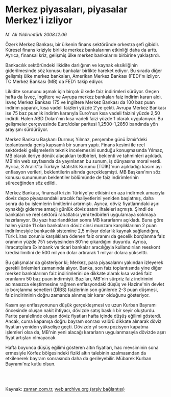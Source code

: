 # Merkez piyasaları,  piyasalar Merkez'i izliyor

*M. Ali Yıldırımtürk 2008.12.06*

<td class="columnist-detail">
<p>Özerk Merkez Bankası, bir ülkenin finans sektöründe orkestra şefi gibidir. Küresel finans kriziyle birlikte merkez bankalarının etkinliği daha da arttı. Ayrıca, finansal kriz, gelişmiş ülke merkez bankalarını birbirine yaklaştırdı.</p>
<p>
<div id="haberMetinDiv">
<p>Bankacılık sektöründeki likidite darlığının ve kaynak eksikliğinin giderilmesinde söz konusu bankalar birlikte hareket ediyor. Bu sırada diğer gelişmiş ülke merkez bankaları, Amerikan Merkez Bankası (FED)'nı izliyor. TC Merkez Bankası (MB) da FED'i takip ediyor. 
<p>Likidite sorununu aşmak için birçok ülkede faiz indirimleri sürüyor. Geçen hafta da İsveç, İngiltere ve Avrupa merkez bankaları faiz indirim kararı aldı. İsveç Merkez Bankası 175 ve İngiltere Merkez Bankası da 100 baz puan indirim yaparak, kısa vadeli faizleri yüzde 2'ye çekti. Avrupa Merkez Bankası ise 75 baz puanlık indirim kararıyla Euro'nun kısa vadeli faizini yüzde 2,50 indirdi. Halen ABD Doları'nın kısa vadeli faizi yüzde 1 olarak uygulanıyor. Bu gelişmeler çerçevesinde Euro/dolar paritesi 1,2500-1,2850 bandında yön arayışını sürdürüyor. 
<p>Merkez Bankası Başkanı Durmuş Yılmaz, perşembe günü İzmir'deki toplantısında geniş kapsamlı bir sunum yaptı. Finans kesimi ile reel sektördeki gelişmelerin teknik incelemesini sunduğu konuşmasında Yılmaz, MB olarak ileriye dönük alacakları tedbirleri, beklenti ve tahminleri açıkladı. MB'nin web sayfasında da yayınlanan bu sunum, iş dünyasına moral verdi. Ayrıca, 3 Aralık'ta Türkiye İstatistik Kurumu (TÜİK)'nun açıkladığı kasım ayı enflasyon verileri, beklentilerin altında gerçekleşmişti. MB Başkanı'nın söz konusu sunumunun beklentiler bölümünde de faiz indirimlerinin süreceğinden söz edildi. 
<p>Merkez Bankası, finansal krizin Türkiye'ye etkisini en aza indirmek amacıyla döviz depo piyasasındaki aracılık faaliyetlerini yeniden başlatmış, daha sonra da bu işlemlerin limitlerini artırmıştı. Ayrıca, döviz fiyatlarındaki aşırı oynaklığı giderme amaçlı günlük döviz satım ihaleleri açmıştı. Şimdi de bankaları ve reel sektörü rahatlatıcı yeni tedbirleri uygulamaya sokmaya hazırlanıyor. Bu yazı hazırlandıktan sonra MB kararlarını açıkladı. Buna göre halen yüzde 11 olan bankaların döviz cinsi munzam karşılıklarının 2 puan indirilmesiyle bankacılık sistemine 2,5 milyar dolarlık kaynak sağlandığını, Türk Lirası zorunlu karşılıklara ödenen faiz oranını da gecelik borçlanma faiz oranının yüzde 75'i seviyesinden 80'ine çıkardığını duyurdu. Ayrıca, ihracatçılara Eximbank ve ticari bankalar aracılığıyla kullandırılan reeskont kredisi limitini de 500 milyon dolar artırarak 1 milyar dolara yükseltti.
<p>Bu çalışmalar da gösteriyor ki; Merkez, para piyasalarını yakından izleyerek gerekli önlemleri zamanında alıyor. Banka, son faiz toplantısında yine diğer merkez bankalarının faiz indirimlerini de dikkate alarak kısa vadeli faiz oranlarını 50 baz puan indirmişti. Bazıları, MB'nin sürpriz faiz indirimini acımasızca eleştirmesine rağmen enflasyondaki düşüş ve Hazine'nin devlet iç borçlanma senetleri (DİBS) faizlerinin son günlerde 2-3 puan düşmesi, faiz indiriminin doğru zamanda alınmış bir karar olduğunu gösteriyor. 
<p>Kasım ayı enflasyonunun düşük gerçekleşmesi ve uzun Kurban Bayramı öncesinde oluşan nakit ihtiyacı, dövizde satış baskılı bir seyir oluşturdu. Parite paralelinde oluşan döviz fiyatları hafta içinde düşüş eğilimi gösterdi. Ancak, cuma kapanışa doğru bayram sonrası valörü dikkate alınarak döviz fiyatları yeniden yükselişe geçti. Dövizde yıl sonu pozisyon kapatma işlemleri olsa da, MB'nin yeni alacağı kararların uygulanmasıyla dövizde aşırı fiyat artışları olmayacak.
<p>Hafta boyunca düşüş eğilimi gösteren altın fiyatları, hac mevsiminin sona ermesiyle Körfez bölgesindeki fizikî altın talebinin azalmasından da etkilenerek bayram sonrasında daha da gerileyebilir. Mübarek Kurban Bayramı'nız kutlu olsun.</p></p></p></p></p></p></p></div>
</p>


<p><br>
		 </br></p></td>

Kaynak: [zaman.com.tr](http://zaman.com.tr/yazar.do?yazino=767772), [web.archive.org (arşiv bağlantısı)](http://web.archive.org/web/20110927063452/http://www.zaman.com.tr:80/yazar.do?yazino=767772)
